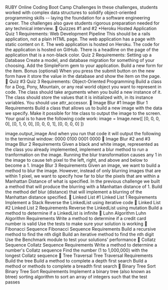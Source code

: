 RUBY Online Coding Boot Camp Challenges
In these challenges, students worked with complex data structures to solidify object-oriented programming skills -- laying the foundation for a software engineering career. The challenges also gave students rigorous preparation needed for any technical interview.
🧮 Quizzes #1 and #2
*Heroku Hosted Application
Quiz 1 Requirements: Web Development Pipeline
This should be a rails application, not a plain HTML page.
The web application has a page with static content on it.
The web application is hosted on Heroku.
The code for the application is hosted on GitHub.
There is a headline on the page of the application that is a non-black color.
Quiz 2 Requirements: Setting up a Database
Create a model, and database migration for something of your choosing.
Add the SimpleForm gem to your application.
Build a new form for the item.
Bonus (optional) When you press the submit button on the new form have it store the value in the database and show the item on the page.
🧮 Quiz #3
Quiz 3 Requirements: Object-Oriented Programming
Build a class for a Dog, Pony, Mountain, or any real world object you want to represent in code.
The class should take arguments when you build a new instance of it.
The class should store the values that it is initialized with, in its instance variables.
You should use attr_accessor.
🧮 Image Blur #1
Image Blur 1 Requirements
Build a class that allows us to build a new image with the data we specify. Make it possible for hte class to output the image to the screen. Your goal is to have the following code work:
image = Image.new([
  [0, 0, 0, 0],
  [0, 1, 0, 0],
  [0, 0, 0, 1],
  [0, 0, 0, 0]
])

image.output_image
And when you run that code it will output the following to the terminal window:
0000
0100
0001
0000
🧮 Image Blur #2 and #3
Image Blur 2 Requirements
Given a black and white image, represented as the class you already implemented, implement a blur method to run a tranformation on the image. Running the blur transformation causes any 1 in the image to cause teh pixel to the left, right, and above and below to become a 1.
Image Blur 3 Requirements
Given an image, we want to build a method to blur the image. However, instead of only blurring images that are within 1 pixel, we want to specify how far to blur the pixels that are within a Manhattan Distance of what is specified. In the previous challenge we built a method that will produce the blurring with a Manhattan distance of 1. Build the method def blur (distance) that will implement a blurring of the Manhattan distance specified.
🧮 Linked List #1
Linked List 1 Requirements
Implement a Stack
Reverse the LinkedList using iterative code
🧮 Linked List #2
Linked List 2 Requirements
Reverse the LinkedList using mutation
Build a method to determine if a LinkedList is infinite
🧮 Luhn Algorithm
Luhn Algorithm Requirements
Write a method to determine if a credit card number is valid
Use the tests to make sure your solution is working
🧮 Fibonacci Sequence
Fibonacci Sequence Requirements
Build a recursive method to find the nth digit
Build an iterative method to find the nth digit
Use the Benchmark module to test your solutions' performance
🧮 Collatz Sequence
Collatz Sequence Requirements
Write a method to determine a number's Collatz sequence
Find the number (1 to 1,000,000) with the longest Collatz sequence
🧮 Tree Traversal
Tree Traversal Requirements
Build the tree
Build a method to complete a depth first search
Build a method or methods to complete a breadth first search
🧮 Binary Tree Sort
Binary Tree Sort Requirements
Implement a binary tree (also known as btree) sorting algorithm to sort an array of integers such that the test passes
